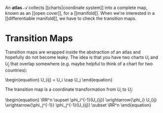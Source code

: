 An **atlas** $\mathscr{A}$ collects [[charts|coordinate system]] into a complete map, known as an [[open cover]], for a [[manifold]]. When we're interested in a [[differentiable manifold]], we have to check the transition maps.


# Transition Maps

Transition maps are wrapped inside the abstraction of an atlas and hopefully do not become leaky. The idea is that you have two charts $U_i$ and $U_j$ that overlap somewhere (e.g. maybe helpful to think of a chart for two countries):

\begin{equation}
U_{ij} = U_i \cap U_j
\end{equation}

The transition map is a coordinate transformation from $U_i$ to $U_j$:

\begin{equation}
\RR^n \supset \phi_i^{-1}(U_{ij}) \xrightarrow{\phi_i} U_{ij} \xrightarrow{\phi_j^{-1}} \phi_j^{-1}(U_{ij}) \subset \RR^n
\end{equation}

